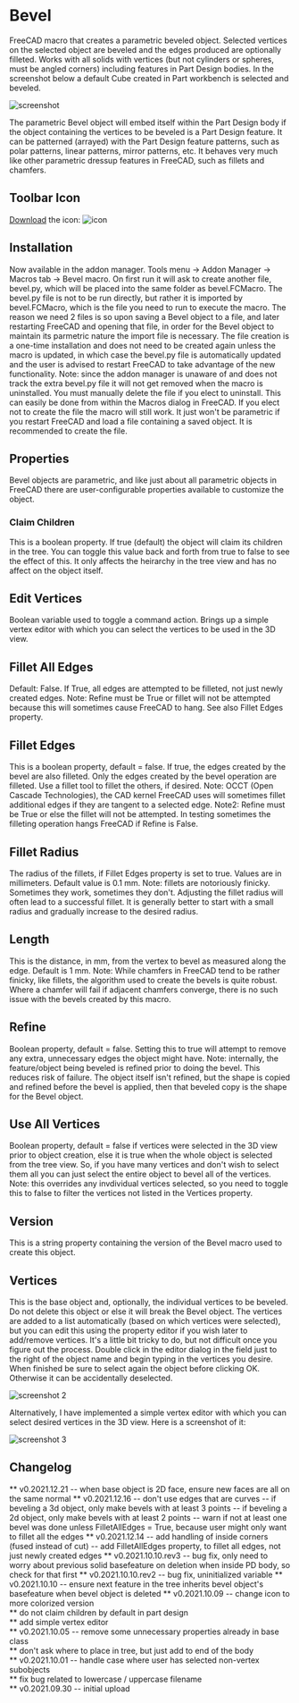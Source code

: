 # Bevel

FreeCAD macro that creates a parametric beveled object.  Selected vertices on the selected object are beveled and the edges produced are optionally filleted.  Works with all solids with vertices (but not cylinders or spheres, must be angled corners) including features in Part Design bodies.  In the screenshot below a default Cube created in Part workbench is selected and beveled.

<img src="bevel_scr.png" alt="screenshot">

The parametric Bevel object will embed itself within the Part Design body if the object containing the vertices to be beveled is a Part Design feature.  It can be patterned (arrayed) with the Part Design feature patterns, such as polar patterns, linear patterns, mirror patterns, etc.  It behaves very much like other parametric dressup features in FreeCAD, such as fillets and chamfers.

## Toolbar Icon
<a href="Bevel.svg"> Download</a> the icon: <img src ="Bevel.svg" alt="icon">

## Installation
Now available in the addon manager.  Tools menu -> Addon Manager -> Macros tab -> Bevel macro.  On first run it will ask to create another file, bevel.py, which will be placed into the same folder as bevel.FCMacro.  The bevel.py file is not to be run directly, but rather it is imported by bevel.FCMacro, which is the file you need to run to execute the macro.  The reason we need 2 files is so upon saving a Bevel object to a file, and later restarting FreeCAD and opening that file, in order for the Bevel object to maintain its parmetric nature the import file is necessary.  The file creation is a one-time installation and does not need to be created again unless the macro is updated, in which case the bevel.py file is automatically updated and the user is advised to restart FreeCAD to take advantage of the new functionality.  Note: since the addon manager is unaware of and does not track the extra bevel.py file it will not get removed when the macro is uninstalled.  You must manually delete the file if you elect to uninstall.  This can easily be done from within the Macros dialog in FreeCAD.  If you elect not to create the file the macro will still work.  It just won't be parametric if you restart FreeCAD and load a file containing a saved object.  It is recommended to create the file.

## Properties
Bevel objects are parametric, and like just about all parametric objects in FreeCAD there are user-configurable properties available to customize the object.

### Claim Children
This is a boolean property.  If true (default) the object will claim its children in the tree.  You can toggle this value back and forth from true to false to see the effect of this.  It only affects the heirarchy in the tree view and has no affect on the object itself.

## Edit Vertices
Boolean variable used to toggle a command action.  Brings up a simple vertex editor with which you can select the vertices to be used in the 3D view.

## Fillet All Edges
Default: False.  If True, all edges are attempted to be filleted, not just newly created edges.  Note: Refine must be True or fillet will not be attempted because this will sometimes cause FreeCAD to hang.  See also Fillet Edges property.

## Fillet Edges
This is a boolean property, default = false.  If true, the edges created by the bevel are also filleted.  Only the edges created by the bevel operation are filleted.  Use a fillet tool to fillet the others, if desired.  Note: OCCT (Open Cascade Technologies), the CAD kernel FreeCAD uses will sometimes fillet additional edges if they are tangent to a selected edge.  Note2: Refine must be True or else the fillet will not be attempted.  In testing sometimes the filleting operation hangs FreeCAD if Refine is False.

## Fillet Radius
The radius of the fillets, if Fillet Edges property is set to true.  Values are in millimeters.  Default value is 0.1 mm.  Note: fillets are notoriously finicky.  Sometimes they work, sometimes they don't.  Adjusting the fillet radius will often lead to a successful fillet.  It is generally better to start with a small radius and gradually increase to the desired radius.

## Length
This is the distance, in mm, from the vertex to bevel as measured along the edge.  Default is 1 mm.  Note: While chamfers in FreeCAD tend to be rather finicky, like fillets, the algorithm used to create the bevels is quite robust.  Where a chamfer will fail if adjacent chamfers converge, there is no such issue with the bevels created by this macro.

## Refine
Boolean property, default = false.  Setting this to true will attempt to remove any extra, unnecessary edges the object might have.  Note: internally, the feature/object being beveled is refined prior to doing the bevel.  This reduces risk of failure.  The object itself isn't refined, but the shape is copied and refined before the bevel is applied, then that beveled copy is the shape for the Bevel object.

## Use All Vertices
Boolean property, default = false if vertices were selected in the 3D view prior to object creation, else it is true when the whole object is selected from the tree view.  So, if you have many vertices and don't wish to select them all you can just select the entire object to bevel all of the vertices.  Note: this overrides any invdividual vertices selected, so you need to toggle this to false to filter the vertices not listed in the Vertices property.

## Version
This is a string property containing the version of the Bevel macro used to create this object.

## Vertices
This is the base object and, optionally, the individual vertices to be beveled.  Do not delete this object or else it will break the Bevel object.  The vertices are added to a list automatically (based on which vertices were selected), but you can edit this using the property editor if you wish later to add/remove vertices.  It's a little bit tricky to do, but not difficult once you figure out the process.  Double click in the editor dialog in the field just to the right of the object name and begin typing in the vertices you desire.  When finished be sure to select again the object before clicking OK.  Otherwise it can be accidentally deselected.

<img src="bevel_scr2.png" alt="screenshot 2">

Alternatively, I have implemented a simple vertex editor with which you can select desired vertices in the 3D view.  Here is a screenshot of it:

<img src="bevel_scr3.png" alt="screenshot 3">

## Changelog
** v0.2021.12.21 -- when base object is 2D face, ensure new faces are all on the same normal
** v0.2021.12.16 -- don't use edges that are curves
-- if beveling a 3d object, only make bevels with at least 3 points
-- if beveling a 2d object, only make bevels with at least 2 points
--  warn if not at least one bevel was done unless FilletAllEdges = True, because user might only want to fillet all the edges
** v0.2021.12.14 -- add handling of inside corners (fused instead of cut)
-- add FilletAllEdges property, to fillet all edges, not just newly created edges
** v0.2021.10.10.rev3 -- bug fix, only need to worry about previous solid basefeature on deletion when inside PD body, so check for that first
** v0.2021.10.10.rev2 -- bug fix, uninitialized variable
** v0.2021.10.10 -- ensure next feature in the tree inherits bevel object's basefeature when bevel object is deleted
** v0.2021.10.09 -- change icon to more colorized version<br/>
** do not claim children by default in part design <br/>
** add simple vertex editor <br/>
** v0.2021.10.05 -- remove some unnecessary properties already in base class <br/>
** don't ask where to place in tree, but just add to end of the body<br/>
** v0.2021.10.01 -- handle case where user has selected non-vertex subobjects<br/>
** fix bug related to lowercase / uppercase filename<br/>
** v0.2021.09.30 -- initial upload<br/>


